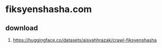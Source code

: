 # fiksyenshasha.com

## download

1. https://huggingface.co/datasets/aisyahhrazak/crawl-fiksyenshasha